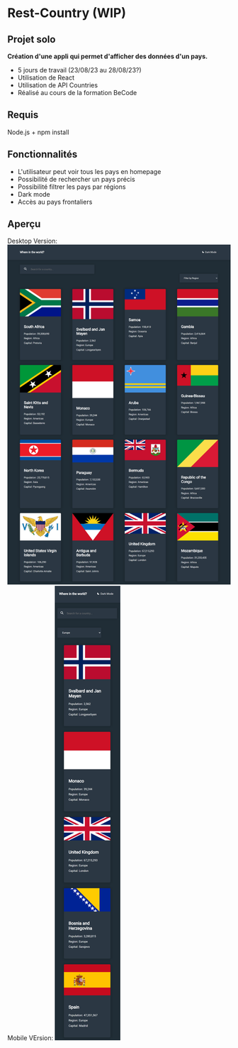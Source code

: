 # Rest-Country (WIP)
## Projet solo
__Création d'une appli qui permet d'afficher des données d'un pays.__
* 5 jours de travail (23/08/23 au 28/08/23?)
* Utilisation de React
* Utilisation de API Countries
* Réalisé au cours de la formation BeCode
## Requis
Node.js + npm install
## Fonctionnalités
* L'utilisateur peut voir tous les pays en homepage
* Possibilité de rechercher un pays précis
* Possibilité filtrer les pays par régions
* Dark mode
* Accès au pays frontaliers
## Aperçu
Desktop Version:
![alt tag](https://github.com/Loic-lion/Rest-Country/blob/main/rest-country/src/assets/img/desktop-version.png?raw=true)
Mobile VErsion:
![alt tag](https://github.com/Loic-lion/Rest-Country/blob/main/rest-country/src/assets/img/mobile-version.png?raw=true)
